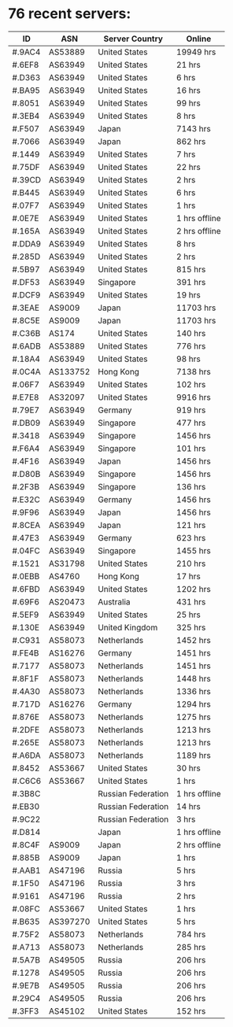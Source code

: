 # 76 recent servers:

| ID | ASN | Server Country | Online |
| ------ | ------ | ------ | ------ |
| #.9AC4 | AS53889 | United States | 19949 hrs |
| #.6EF8 | AS63949 | United States | 21 hrs |
| #.D363 | AS63949 | United States | 6 hrs |
| #.BA95 | AS63949 | United States | 16 hrs |
| #.8051 | AS63949 | United States | 99 hrs |
| #.3EB4 | AS63949 | United States | 8 hrs |
| #.F507 | AS63949 | Japan | 7143 hrs |
| #.7066 | AS63949 | Japan | 862 hrs |
| #.1449 | AS63949 | United States | 7 hrs |
| #.75DF | AS63949 | United States | 22 hrs |
| #.39CD | AS63949 | United States | 2 hrs |
| #.B445 | AS63949 | United States | 6 hrs |
| #.07F7 | AS63949 | United States | 1 hrs |
| #.0E7E | AS63949 | United States | 1 hrs offline |
| #.165A | AS63949 | United States | 2 hrs offline |
| #.DDA9 | AS63949 | United States | 8 hrs |
| #.285D | AS63949 | United States | 2 hrs |
| #.5B97 | AS63949 | United States | 815 hrs |
| #.DF53 | AS63949 | Singapore | 391 hrs |
| #.DCF9 | AS63949 | United States | 19 hrs |
| #.3EAE | AS9009 | Japan | 11703 hrs |
| #.8C5E | AS9009 | Japan | 11703 hrs |
| #.C36B | AS174 | United States | 140 hrs |
| #.6ADB | AS53889 | United States | 776 hrs |
| #.18A4 | AS63949 | United States | 98 hrs |
| #.0C4A | AS133752 | Hong Kong | 7138 hrs |
| #.06F7 | AS63949 | United States | 102 hrs |
| #.E7E8 | AS32097 | United States | 9916 hrs |
| #.79E7 | AS63949 | Germany | 919 hrs |
| #.DB09 | AS63949 | Singapore | 477 hrs |
| #.3418 | AS63949 | Singapore | 1456 hrs |
| #.F6A4 | AS63949 | Singapore | 101 hrs |
| #.4F16 | AS63949 | Japan | 1456 hrs |
| #.D80B | AS63949 | Singapore | 1456 hrs |
| #.2F3B | AS63949 | Singapore | 136 hrs |
| #.E32C | AS63949 | Germany | 1456 hrs |
| #.9F96 | AS63949 | Japan | 1456 hrs |
| #.8CEA | AS63949 | Japan | 121 hrs |
| #.47E3 | AS63949 | Germany | 623 hrs |
| #.04FC | AS63949 | Singapore | 1455 hrs |
| #.1521 | AS31798 | United States | 210 hrs |
| #.0EBB | AS4760 | Hong Kong | 17 hrs |
| #.6FBD | AS63949 | United States | 1202 hrs |
| #.69F6 | AS20473 | Australia | 431 hrs |
| #.5EF9 | AS63949 | United States | 25 hrs |
| #.130E | AS63949 | United Kingdom | 325 hrs |
| #.C931 | AS58073 | Netherlands | 1452 hrs |
| #.FE4B | AS16276 | Germany | 1451 hrs |
| #.7177 | AS58073 | Netherlands | 1451 hrs |
| #.8F1F | AS58073 | Netherlands | 1448 hrs |
| #.4A30 | AS58073 | Netherlands | 1336 hrs |
| #.717D | AS16276 | Germany | 1294 hrs |
| #.876E | AS58073 | Netherlands | 1275 hrs |
| #.2DFE | AS58073 | Netherlands | 1213 hrs |
| #.265E | AS58073 | Netherlands | 1213 hrs |
| #.A6DA | AS58073 | Netherlands | 1189 hrs |
| #.8452 | AS53667 | United States | 30 hrs |
| #.C6C6 | AS53667 | United States | 1 hrs |
| #.3B8C |  | Russian Federation | 1 hrs offline |
| #.EB30 |  | Russian Federation | 14 hrs |
| #.9C22 |  | Russian Federation | 3 hrs |
| #.D814 |  | Japan | 1 hrs offline |
| #.8C4F | AS9009 | Japan | 2 hrs offline |
| #.885B | AS9009 | Japan | 1 hrs |
| #.AAB1 | AS47196 | Russia | 5 hrs |
| #.1F50 | AS47196 | Russia | 3 hrs |
| #.9161 | AS47196 | Russia | 2 hrs |
| #.08FC | AS53667 | United States | 1 hrs |
| #.B635 | AS397270 | United States | 5 hrs |
| #.75F2 | AS58073 | Netherlands | 784 hrs |
| #.A713 | AS58073 | Netherlands | 285 hrs |
| #.5A7B | AS49505 | Russia | 206 hrs |
| #.1278 | AS49505 | Russia | 206 hrs |
| #.9E7B | AS49505 | Russia | 206 hrs |
| #.29C4 | AS49505 | Russia | 206 hrs |
| #.3FF3 | AS45102 | United States | 152 hrs |

